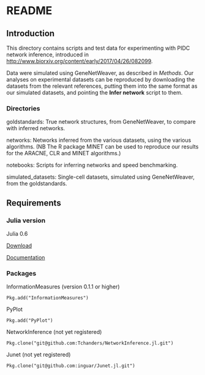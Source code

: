 # README

## Introduction
This directory contains scripts and test data for experimenting with PIDC network inference, introduced in http://www.biorxiv.org/content/early/2017/04/26/082099.

Data were simulated using GeneNetWeaver, as described in _Methods_. Our analyses on experimental datasets can be reproduced by downloading the datasets from the relevant references, putting them into the same format as our simulated datasets, and pointing the __Infer network__ script to them.

### Directories

goldstandards: True network structures, from GeneNetWeaver, to compare with inferred networks.

networks: Networks inferred from the various datasets, using the various algorithms. (NB The R package MINET can be used to reproduce our results for the ARACNE, CLR and MINET algorithms.)

notebooks: Scripts for inferring networks and speed benchmarking.

simulated_datasets: Single-cell datasets, simulated using GeneNetWeaver, from the goldstandards.


## Requirements

### Julia version
Julia 0.6

[Download](https://julialang.org/downloads/)

[Documentation](https://docs.julialang.org/en/stable/)

### Packages
InformationMeasures (version 0.1.1 or higher)

`Pkg.add("InformationMeasures")`

PyPlot

`Pkg.add("PyPlot")`

NetworkInference (not yet registered)

`Pkg.clone("git@github.com:Tchanders/NetworkInference.jl.git")`

Junet (not yet registered)

`Pkg.clone("git@github.com:inguar/Junet.jl.git")`